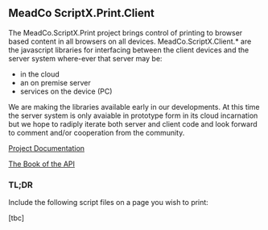 ## MeadCo ScriptX.Print.Client
The MeadCo.ScriptX.Print project brings control of printing to browser based content in all browsers on all devices.
MeadCo.ScriptX.Client.* are the javascript libraries for interfacing between the client devices and the server system
 where-ever that server may be:
* in the cloud
* an on premise server
* services on the device (PC)

We are making the libraries available early in our developments. At this time the server system is only avaiable in
 prototype form in its cloud incarnation but we hope to radiply iterate both server and client code and look forward to 
 comment and/or cooperation from the community.

[Project Documentation](https://meadco.github.io/ScriptX.Print.Client/)

[The Book of the API](https://meadco.gitbooks.io/meadco-scriptx-print-client/content/)

### TL;DR

Include the following script files on a page you wish to print:

[tbc]